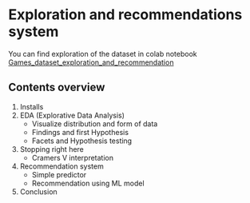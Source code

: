 # Exploration and recommendations system
You can find exploration of the dataset in colab notebook [Games_dataset_exploration_and_recommendation](https://colab.research.google.com/drive/1k82Q0hNYD8oQHkiPLEPnwiAQnm2fdcvR?usp=sharing)

## Contents overview
1. Installs
2. EDA (Explorative Data Analysis)
    - Visualize distribution and form of data
    - Findings and first Hypothesis
    - Facets and Hypothesis testing
3. Stopping right here
    - Cramers V interpretation
4. Recommendation system
    - Simple predictor
    - Recommendation using ML model
5. Conclusion
